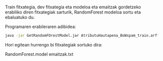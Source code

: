 Train fitxategia, dev fitxategia eta modeloa eta emaitzak gordetzeko erabiliko diren fitxategiak sarturik, RandomForest modeloa sortu eta ebaluatuko du.

Programaren erabileraren adibidea:
```bash
java -jar GetRandomFOrestModel.jar AtributuHautapena_BoWspam_train.arff AtributuHautapena_spam_dev.arff RandomForest.model emaitzak.txt 
```

Hori egitean hurrengo bi fitxategiak sortuko dira:

RandomForest.model emaitzak.txt